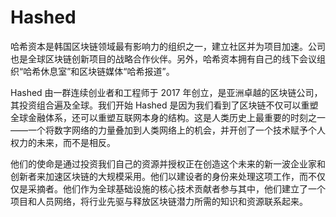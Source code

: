 # Hashed

哈希资本是韩国区块链领域最有影响力的组织之一，建立社区并为项目加速。公司也是全球区块链创新项目的战略合作伙伴。另外，哈希资本拥有自己的线下会议组织“哈希休息室”和区块链媒体“哈希报道”。

Hashed 由一群连续创业者和工程师于 2017 年创立，是亚洲卓越的区块链公司，其投资组合遍及全球。我们开始 Hashed 是因为我们看到了区块链不仅可以重塑全球金融体系，还可以重塑互联网本身的结构。这是人类历史上最重要的时刻之一——一个将数字网络的力量叠加到人类网络上的机会，并开创了一个技术赋予个人权力的未来，而不是相反。

他们的使命是通过投资我们自己的资源并授权正在创造这个未来的新一波企业家和创新者来加速区块链的大规模采用。他们以建设者的身份来处理这项工作，而不仅仅是采摘者。他们作为全球基础设施的核心技术贡献者参与其中，他们建立了一个项目和人员网络，将行业先驱与释放区块链潜力所需的知识和资源联系起来。
